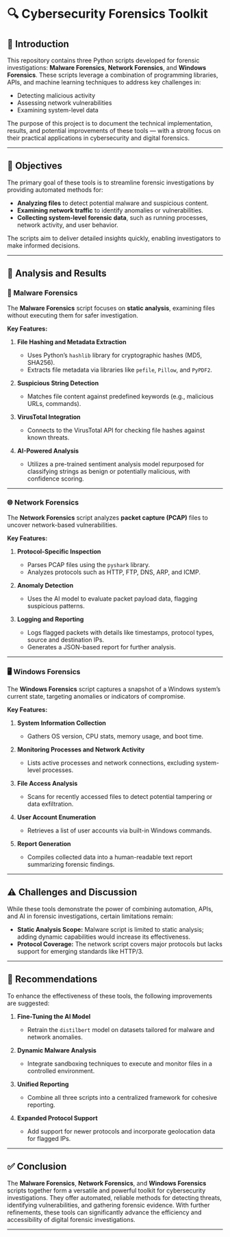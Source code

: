 # 🔍 Cybersecurity Forensics Toolkit

## 📖 Introduction

This repository contains three Python scripts developed for forensic investigations: **Malware Forensics**, **Network Forensics**, and **Windows Forensics**. These scripts leverage a combination of programming libraries, APIs, and machine learning techniques to address key challenges in:

- Detecting malicious activity
- Assessing network vulnerabilities
- Examining system-level data

The purpose of this project is to document the technical implementation, results, and potential improvements of these tools — with a strong focus on their practical applications in cybersecurity and digital forensics.

---

## 🎯 Objectives

The primary goal of these tools is to streamline forensic investigations by providing automated methods for:

- **Analyzing files** to detect potential malware and suspicious content.
- **Examining network traffic** to identify anomalies or vulnerabilities.
- **Collecting system-level forensic data**, such as running processes, network activity, and user behavior.

The scripts aim to deliver detailed insights quickly, enabling investigators to make informed decisions.

---

## 🔬 Analysis and Results

### 🦠 Malware Forensics

The **Malware Forensics** script focuses on **static analysis**, examining files without executing them for safer investigation.

**Key Features:**

1. **File Hashing and Metadata Extraction**
   - Uses Python’s `hashlib` library for cryptographic hashes (MD5, SHA256).
   - Extracts file metadata via libraries like `pefile`, `Pillow`, and `PyPDF2`.

2. **Suspicious String Detection**
   - Matches file content against predefined keywords (e.g., malicious URLs, commands).

3. **VirusTotal Integration**
   - Connects to the VirusTotal API for checking file hashes against known threats.

4. **AI-Powered Analysis**
   - Utilizes a pre-trained sentiment analysis model repurposed for classifying strings as benign or potentially malicious, with confidence scoring.

---

### 🌐 Network Forensics

The **Network Forensics** script analyzes **packet capture (PCAP)** files to uncover network-based vulnerabilities.

**Key Features:**

1. **Protocol-Specific Inspection**
   - Parses PCAP files using the `pyshark` library.
   - Analyzes protocols such as HTTP, FTP, DNS, ARP, and ICMP.

2. **Anomaly Detection**
   - Uses the AI model to evaluate packet payload data, flagging suspicious patterns.

3. **Logging and Reporting**
   - Logs flagged packets with details like timestamps, protocol types, source and destination IPs.
   - Generates a JSON-based report for further analysis.

---

### 🖥️ Windows Forensics

The **Windows Forensics** script captures a snapshot of a Windows system’s current state, targeting anomalies or indicators of compromise.

**Key Features:**

1. **System Information Collection**
   - Gathers OS version, CPU stats, memory usage, and boot time.

2. **Monitoring Processes and Network Activity**
   - Lists active processes and network connections, excluding system-level processes.

3. **File Access Analysis**
   - Scans for recently accessed files to detect potential tampering or data exfiltration.

4. **User Account Enumeration**
   - Retrieves a list of user accounts via built-in Windows commands.

5. **Report Generation**
   - Compiles collected data into a human-readable text report summarizing forensic findings.

---

## ⚠️ Challenges and Discussion

While these tools demonstrate the power of combining automation, APIs, and AI in forensic investigations, certain limitations remain:

- **Static Analysis Scope:** Malware script is limited to static analysis; adding dynamic capabilities would increase its effectiveness.
- **Protocol Coverage:** The network script covers major protocols but lacks support for emerging standards like HTTP/3.

---

## 📌 Recommendations

To enhance the effectiveness of these tools, the following improvements are suggested:

1. **Fine-Tuning the AI Model**
   - Retrain the `distilbert` model on datasets tailored for malware and network anomalies.

2. **Dynamic Malware Analysis**
   - Integrate sandboxing techniques to execute and monitor files in a controlled environment.

3. **Unified Reporting**
   - Combine all three scripts into a centralized framework for cohesive reporting.

4. **Expanded Protocol Support**
   - Add support for newer protocols and incorporate geolocation data for flagged IPs.

---

## ✅ Conclusion

The **Malware Forensics**, **Network Forensics**, and **Windows Forensics** scripts together form a versatile and powerful toolkit for cybersecurity investigations. They offer automated, reliable methods for detecting threats, identifying vulnerabilities, and gathering forensic evidence. With further refinements, these tools can significantly advance the efficiency and accessibility of digital forensic investigations.

---
